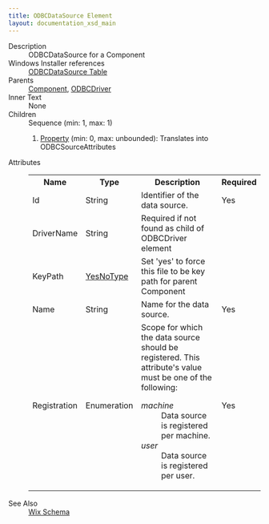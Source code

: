 ```yaml
---
title: ODBCDataSource Element
layout: documentation_xsd_main
---
```

<dl>
  <dt>Description</dt>
  <dd>                 ODBCDataSource for a Component             </dd>
  <dt>Windows Installer references</dt>
  <dd>
    <a href="http://msdn.microsoft.com/library/aa370546.aspx" target="_blank">ODBCDataSource Table</a>
  </dd>
  <dt>Parents</dt>
  <dd>
    <a href="../component/">Component</a>, <a href="../odbcdriver/">ODBCDriver</a></dd>
  <dt>Inner Text</dt>
  <dd>None</dd>
  <dt>Children</dt>
  <dd>Sequence (min: 1, max: 1)<ol><li><a href="../property/">Property</a> (min: 0, max: unbounded): Translates into ODBCSourceAttributes</li></ol></dd>
  <dt>Attributes</dt>
  <dd>
    <table cellspacing="0" cellpadding="0" class="schema">
      <tr>
        <th width="15%">Name</th>
        <th width="15%">Type</th>
        <th width="65%">Description</th>
        <th width="15%">Required</th>
      </tr>
      <tr>
        <td>Id</td>
        <td>String</td>
        <td>Identifier of the data source.</td>
        <td>Yes</td>
      </tr>
      <tr>
        <td>DriverName</td>
        <td>String</td>
        <td>Required if not found as child of ODBCDriver element</td>
        <td>&nbsp;</td>
      </tr>
      <tr>
        <td>KeyPath</td>
        <td><a href="../simple_type_yesnotype/">YesNoType</a></td>
        <td>Set 'yes' to force this file to be key path for parent Component</td>
        <td>&nbsp;</td>
      </tr>
      <tr>
        <td>Name</td>
        <td>String</td>
        <td>Name for the data source.</td>
        <td>Yes</td>
      </tr>
      <tr>
        <td>Registration</td>
        <td>Enumeration</td>
        <td>Scope for which the data source should be registered.  This attribute's value must be one of the following:<dl><dt class="enumerationValue"><dfn>machine</dfn></dt><dd>                                     Data source is registered per machine.                                 </dd><dt class="enumerationValue"><dfn>user</dfn></dt><dd>                                     Data source is registered per user.                                 </dd></dl></td>
        <td>Yes</td>
      </tr>
    </table>
  </dd>
  <dt>See Also</dt>
  <dd>
    <a href="../wix">Wix Schema</a>
  </dd>
</dl>
